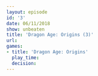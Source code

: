```yaml
---
layout: episode
id: '3'
date: 06/11/2018
show: unbeaten
title: 'Dragon Age: Origins (3)'
url: 
games:
- title: 'Dragon Age: Origins'
  play_time: 
  decision: 
---
```

